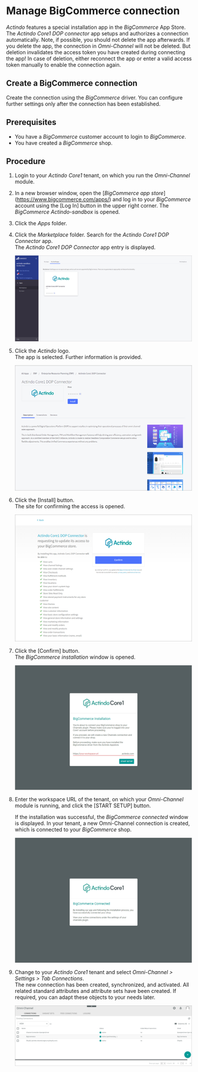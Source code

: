 # Manage BigCommerce connection

*Actindo* features a special installation app in the *BigCommerce* App Store. The *Actindo Core1 DOP connector* app setups and authorizes a connection automatically. 
Note, if possible, you should not delete the app afterwards. If you delete the app, the connection in *Omni-Channel* will not be deleted. But deletion invalidates the access token you have created during connecting the app! In case of deletion, either reconnect the app or enter a valid access token manually to enable the connection again.


## Create a BigCommerce connection 

Create the connection using the *BigCommerce* driver. You can configure further settings only after the connection has been established.


## Prerequisites

- You have a *BigCommerce* customer account to login to *BigCommerce*.
- You have created a *BigCommerce* shop. 


## Procedure

1. Login to your *Actindo Core1* tenant, on which you run the *Omni-Channel* module.

2. In a new browser window, open the [*BigCommerce app store*] (https://www.bigcommerce.com/apps/) and log in to your *BigCommerce* account using the [Log In] button in the upper right corner.
  The *BigCommerce Actindo-sandbox* is opened.

2. Click the *Apps* folder.

3. Click the *Marketplace* folder. Search for the *Actindo Core1 DOP Connector* app.   
  The *Actindo Core1 DOP Connector* app entry is displayed.

   ![Select app](../../Assets/Screenshots/BigCommerce/Connections/SelectApp.png "[Select app]")

 4. Click the *Actindo* logo.   
  The app is selected. Further information is provided. 

    ![Actindo Onboarding app](../../Assets/Screenshots/BigCommerce/Connections/DownloadOnboardingApp.png "[Actindo Onboarding app]")

5. Click the [Install] button.  
  The site for confirming the access is opened.

   ![Confirm access](../../Assets/Screenshots/BigCommerce/Connections/ConfirmAccess.png "[Confirm access]")

  
6. Click the [Confirm] button.   
  The *BigCommerce installation* window is opened.

   ![BigCommerce installation](../../Assets/Screenshots/BigCommerce/Connections/EnterWorkspaceURL.png "[BigCommerce installation]")

7. Enter the workspace URL of the tenant, on which your *Omni-Channel* module is running, and click the [START SETUP] button.

   If the installation was successful, the *BigCommerce connected* window is displayed.
   In your tenant, a new Omni-Channel connection is created, which is connected to your *BigCommerce* shop.   
   
   ![Connected to BigCommerce](../../Assets/Screenshots/BigCommerce/Connections/ConnectedToBigCommerce.png "[Connected to BigCommerce]")

8. Change to your *Actindo Core1* tenant and select *Omni-Channel > Settings > Tab Connections*.   
  The new connection has been created, synchronized, and activated.
  All related standard attributes and attribute sets have been created. If required, you can adapt these objects to your needs later.

   ![New Omni-Channel connection](../../Assets/Screenshots/BigCommerce/Connections/OmniChannelConnection.png "[New Omni-Channel connection]")




